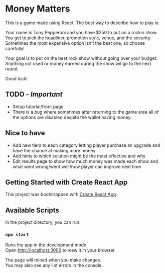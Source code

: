 # Money Matters

This is a game made using React. The best way to describe how to play is:

Your name is Tony Pepperoni and you have $250 to put on a rockin show. You get to pick the headliner, promotion style, venue, and the security. Sometimes the most expensive option isn’t the best one, so choose carefully!

Your goal is to put on the best rock show without going over your budget. Anything not used or money earned during the show wil go to the next round.

Good luck!

## TODO - *Important*

- Setup tutorial/front page 
- There is a bug where sometimes after returning to the game area all of the options are disabled despite the wallet having money. 

## Nice to have 

- Add new tiers to each category letting player purchase an upgrade and have the chance at making more money
- Add hints to which solution might be the most effective and why
- Edit results page to show how much money was made each show and what went wrong/went well/how player can improve next time



## Getting Started with Create React App

This project was bootstrapped with [Create React App](https://github.com/facebook/create-react-app).

## Available Scripts

In the project directory, you can run:

### `npm start`

Runs the app in the development mode.\
Open [http://localhost:3000](http://localhost:3000) to view it in your browser.

The page will reload when you make changes.\
You may also see any lint errors in the console.
